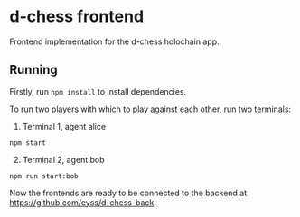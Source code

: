 # d-chess frontend

Frontend implementation for the d-chess holochain app.

## Running

Firstly, run `npm install` to install dependencies.

To run two players with which to play against each other, run two terminals:

1. Terminal 1, agent alice
```
npm start
```

2. Terminal 2, agent bob
```
npm run start:bob
```

Now the frontends are ready to be connected to the backend at https://github.com/eyss/d-chess-back.